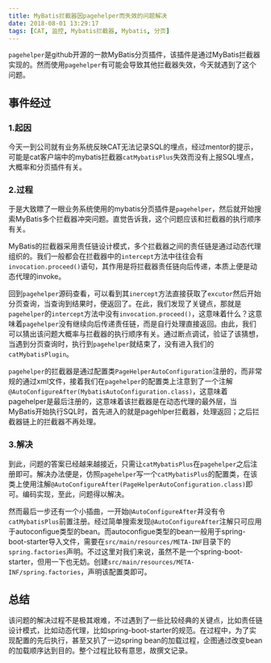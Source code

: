 ```yaml
---
title: MyBatis拦截器因pagehelper而失效的问题解决
date: 2018-08-01 13:29:17
tags: [CAT, 监控, Mybatis拦截器, Mybatis, 分页]
---
```



`pagehelper`是github开源的一款MyBatis分页插件，该插件是通过MyBatis拦截器实现的。然而使用`pagehelper`有可能会导致其他拦截器失效，今天就遇到了这个问题。

## 事件经过

### 1.起因
今天一到公司就有业务系统反映CAT无法记录SQL的埋点，经过mentor的提示，可能是cat客户端中的mybatis拦截器`catMybatisPlus`失效而没有上报SQL埋点，大概率和分页插件有关。

### 2.过程

于是大致瞟了一眼业务系统使用的mybatis分页插件是`pagehelper`，然后就开始搜索MyBatis多个拦截器冲突问题。直觉告诉我，这个问题应该和拦截器的执行顺序有关。

MyBatis的拦截器采用责任链设计模式，多个拦截器之间的责任链是通过动态代理组织的。我们一般都会在拦截器中的`intercept`方法中往往会有` invocation.proceed()`语句，其作用是将拦截器责任链向后传递，本质上便是动态代理的invoke。

回到`pagehelper`源码查看，可以看到其`inercept`方法直接获取了`excutor`然后开始分页查询，当查询到结果时，便返回了。在此，我们发现了关键点，那就是`pagehelper`的`intercept`方法中没有`invocation.proceed()`，这意味着什么？这意味着`pagehelper`没有继续向后传递责任链，而是自行处理直接返回。由此，我们可以猜出该问题大概率与拦截器的执行顺序有关。通过断点调试，验证了该猜想，当遇到分页查询时，执行到`pagehelper`就结束了，没有进入我们的`catMybatisPlugin`。

`pagehelper`的拦截器是通过配置类`PageHelperAutoConfiguration`注册的，而非常规的通过xml文件，接着我们在`pagehelper`的配置类上注意到了一个注解`@AutoConfigureAfter(MybatisAutoConfiguration.class)`，这意味着pagehelper是最后注册的，这意味着该拦截器是在动态代理的最外层，当MyBatis开始执行SQL时，首先进入的就是pagehlper拦截器，处理返回；之后拦截器链上的拦截器不再处理。

### 3.解决

到此，问题的答案已经越来越接近，只需让`catMybatisPlus`在`pagehelper`之后注册即可。解决办法便是，仿照`pagehelper`写一个`catMybatisPlus`的配置类，在该类上使用注解`@AutoConfigureAfter(PageHelperAutoConfiguration.class)`即可。编码实现，至此，问题得以解决。

然而最后一步还有一个小插曲，一开始`@AutoConfigureAfter`并没有令`catMybatisPlus`前置注册。经过简单搜索发现`@AutoConfigureAfter`注解只可应用于autoconfigue类型的bean。而autoconfigue类型的bean一般用于spring-boot-starter导入文件，需要在`src/main/resources/META-INF`目录下的`spring.factories`声明。不过这里对我们来说，虽然不是一个spring-boot-starter，但用一下也无妨。创建`src/main/resources/META-INF/spring.factories`，声明该配置类即可。

## 总结

该问题的解决过程不是极其艰难，不过遇到了一些比较经典的关键点，比如责任链设计模式，比如动态代理，比如spring-boot-starter的规范。在过程中，为了实现配置的先后执行，甚至又扒了一边spring bean的加载过程，企图通过改变bean的加载顺序达到目的。整个过程比较有意思，故撰文记录。